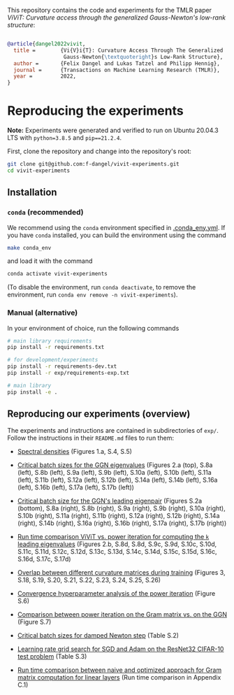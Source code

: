 This repository contains the code and experiments for the TMLR paper *ViViT:
Curvature access through the generalized Gauss-Newton's low-rank structure*:

```bibtex

@article{dangel2022vivit,
  title =        {Vi{V}i{T}: Curvature Access Through The Generalized
                  Gauss-Newton{\textquoteright}s Low-Rank Structure},
  author =       {Felix Dangel and Lukas Tatzel and Philipp Hennig},
  journal =      {Transactions on Machine Learning Research (TMLR)},
  year =         2022,
}

```

# Reproducing the experiments

**Note:** Experiments were generated and verified to run on Ubuntu 20.04.3 LTS
with `python=3.8.5` and `pip==21.2.4`.

First, clone the repository and change into the repository's root:
```bash
git clone git@github.com:f-dangel/vivit-experiments.git
cd vivit-experiments
```

## Installation

### `conda` (recommended)

We recommend using the `conda` environment specified in
[.conda_eny.yml](`conda_eny.yml`). If you have `conda` installed, you can build
the environment using the command
```bash
make conda_env
```

and load it with the command

```bash
conda activate vivit-experiments
```

(To disable the environment, run `conda deactivate`, to remove the environment,
run `conda env remove -n vivit-experiments`).

### Manual (alternative)

In your environment of choice, run the following commands

```bash
# main library requirements
pip install -r requirements.txt

# for development/experiments
pip install -r requirements-dev.txt
pip install -r exp/requirements-exp.txt

# main library
pip install -e .
```

## Reproducing our experiments (overview)

The experiments and instructions are contained in subdirectories of `exp/`.
Follow the instructions in their `README.md` files to run them:

  - [Spectral
    densities](exp/exp10_performance_ggn_evals/README.md#spectral-densities)
    (Figures 1.a, S.4, S.5)

  - [Critical batch sizes for the GGN
    eigenvalues](exp/exp10_performance_ggn_evals/README.md#ggn-eigenvalues)
    (Figures 2.a (top), S.8a (left), S.8b (left), S.9a (left), S.9b (left),
    S.10a (left), S.10b (left), S.11a (left), S.11b (left), S.12a (left), S.12b
    (left), S.14a (left), S.14b (left), S.16a (left), S.16b (left), S.17a
    (left), S.17b (left))

  - [Critical batch size for the GGN's leading
    eigenpair](exp/exp10_performance_ggn_evals/README.md#ggn-top-eigenpair)
    (Figures S.2a (bottom), S.8a (right), S.8b (right), S.9a (right), S.9b
    (right), S.10a (right), S.10b (right), S.11a (right), S.11b (right), S.12a
    (right), S.12b (right), S.14a (right), S.14b (right), S.16a (right), S.16b
    (right), S.17a (right), S.17b (right))

  - [Run time comparison ViViT vs. power iteration for computing the `k` leading
    eigenvalues](exp/exp10_performance_ggn_evals/README.md#runtime-performance)
    (Figures 2.b, S.8d, S.8d, S.9c, S.9d, S.10c, S.10d, S.11c, S.11d, S.12c,
    S.12d, S.13c, S.13d, S.14c, S.14d, S.15c, S.15d, S.16c, S.16d, S.17c, S.17d)

  - [Overlap between different curvature matrices during
    training](exp/exp13_full_batch_monitoring/README.md)
    (Figures 3, S.18, S.19, S.20, S.21, S.22, S.23, S.24, S.25, S.26)

  - [Convergence hyperparameter analysis of the power
    iteration](exp/exp10_performance_ggn_evals/README.md#tolerance-experiment)
    (Figure S.6)

  - [Comparison between power iteration on the Gram matrix vs. on the
    GGN](exp/exp10_performance_ggn_evals/README.md#power-iteration-on-the-gram-matrix-vs-on-the-ggn)
    (Figure S.7)

  - [Critical batch sizes for damped Newton
    step](exp/exp10_performance_ggn_evals/README.md#damped-newton-step)
    (Table S.2)

  - [Learning rate grid search for SGD and Adam on the ResNet32 CIFAR-10 test
    problem](exp/exp15_resnet_gridsearch/README.md)
    (Table S.3)

  - [Run time comparison between naive and optimized approach for Gram matrix
    computation for linear layers](exp/exp17_optimized_gram/README.md)
    (Run time comparison in Appendix C.1)
